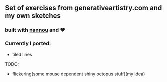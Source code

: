 ## Set of exercises from generativeartistry.com and my own sketches

### built with [nannou](https://github.com/nannou-org/nannou) and ❤️

### Currently I ported:
- tiled lines

TODO:
- flickering(some mouse dependent shiny octopus stuff)(my idea)
